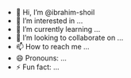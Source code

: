 - 👋 Hi, I’m @ibrahim-shoil
- 👀 I’m interested in ...
- 🌱 I’m currently learning ...
- 💞️ I’m looking to collaborate on ...
- 📫 How to reach me ...
- 😄 Pronouns: ...
- ⚡ Fun fact: ...

<!---
ibrahim-shoil/ibrahim-shoil is a ✨ special ✨ repository because its `README.md` (this file) appears on your GitHub profile.
You can click the Preview link to take a look at your changes.
--->

